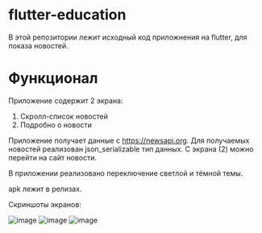 # flutter-education

В этой репозитории лежит исходный код приложнения на flutter, для показа новостей.

# Функционал

Приложение содержит 2 экрана:
1. Скролл-список новостей
2. Подробно о новости 

Приложение получает данные с https://newsapi.org. Для получаемых новостей реализован json_serializable тип данных. С экрана (2) можно перейти на сайт новости.

В приложении реализовано переключение светлой и тёмной темы.

apk лежит в релизах.

Скриншоты экранов:

![image](https://github.com/IWillBurn/flutter-education/assets/112109988/277d41d3-7ff4-4fc8-846e-0a2898573785)
![image](https://github.com/IWillBurn/flutter-education/assets/112109988/3cfcb820-d350-4f74-9449-4eca75a9a17c)
![image](https://github.com/IWillBurn/flutter-education/assets/112109988/e16f4cd1-8911-4e8c-b953-1a7bde417ab2)

